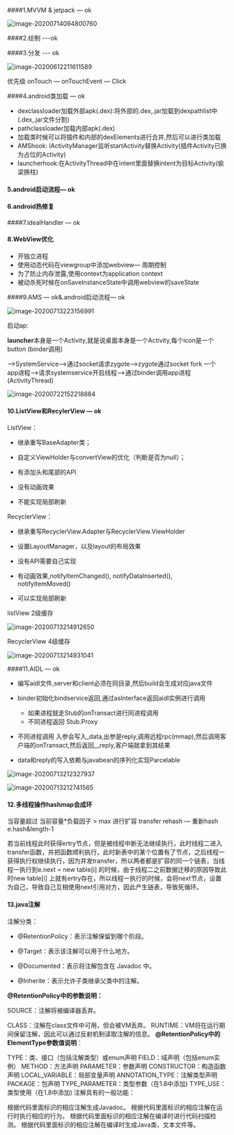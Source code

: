 ####1.MVVM  & jetpack — ok

![image-20200714094800760](./typora-user-images/image-20200714094800760.png)



####2.绘制  ---ok

####3.分发 --- ok

![image-20200612211611589](./typora-user-images/image-20200612211611589.png)

优先级  onTouch  — onTouchEvent — Click

####4.android类加载 — ok

- dexclassloader加载外部apk(.dex):将外部的.dex,.jar加载到dexpathlist中(.dex,.jar文件分割)
- pathclassloader加载内部apk(.dex)
- 加载类时候可以将插件和内部的dexElements进行合并,然后可以进行类加载
- AMShook:  IActivityManager监听startActivity替换Activity(插件Activity已换为占位的Activity)
- launcherhook:在ActivityThread中在intent里面替换intent为目标Activity(偷梁换柱)

#### 5.android启动流程— ok

#### 6.android热修复

####7.idealHandler — ok

#### 8.WebView优化

- 开独立进程
- 使用动态代码在viewgroup中添加webview— 周期控制
- 为了防止内存泄露,使用context为application context
- 被动杀死时候在onSaveInstanceState中调用webview的saveState

####9.AMS — ok&.android启动流程— ok

![image-20200713223156991](./typora-user-images/image-20200713223156991.png)

启动ap:

**launcher**本身是一个Activity,就是说桌面本身是一个Activity,每个icon是一个button (binder调用)

—>SystemService—>通过socket请求zygote—>zygote通过socket fork 一个app进程—>请求systemservice开启线程—>通过binder调用app进程(ActivityThread)



![image-20200722152218884](./typora-user-images/image-20200722152218884.png)



#### 10.ListView和RecylerView  — ok

ListView：
- 继承重写BaseAdapter类；

- 自定义ViewHolder与convertView的优化（判断是否为null）；
- 有添加头和尾部的API
- 没有动画效果
- 不能实现局部刷新

RecyclerView：
- 继承重写RecyclerView.Adapter与RecyclerView.ViewHolder

- 设置LayoutManager，以及layout的布局效果
- 没有API需要自己实现
- 有动画效果,notifyItemChanged(), notifyDataInserted(), notifyItemMoved()
- 可以实现局部刷新

listView 2级缓存

![image-20200713214912650](./typora-user-images/image-20200713214912650.png)

RecyclerView 4级缓存

![image-20200713214931041](./typora-user-images/image-20200713214931041.png)

####11.AIDL — ok

- 编写aidl文件,server和client必须在同目录,然后build会生成对应java文件
- binder初始化bindservice返回,通过asInterface返回aidl实例进行调用
  - 如果进程就走Stub的onTransact进行同进程调用
  - 不同进程返回  Stub.Proxy
- 不同进程调用  入参会写入_data,出参是reply,调用远程rpc(mmap),然后调用客户端的onTransact,然后返回__reply,客户端就拿到其结果

- data和reply的写入依赖与javabean的序列化实现Parcelable

![image-20200713212327937](./typora-user-images/image-20200713212327937.png)

![image-20200713212741565](./typora-user-images/image-20200713212741565.png)

#### 12.多线程操作hashmap会成环

当容量超过 当前容量*负载因子  > max  进行扩容 transfer rehash — 重新hash  e.hash&length-1



若当前线程此时获得ertry节点，但是被线程中断无法继续执行，此时线程二进入transfer函数，并把函数顺利执行，此时新表中的某个位置有了节点，之后线程一获得执行权继续执行，因为并发transfer，所以两者都是扩容的同一个链表，当线程一执行到e.next = new table[i] 的时候，由于线程二之前数据迁移的原因导致此时new table[i] 上就有ertry存在，所以线程一执行的时候，会将next节点，设置为自己，导致自己互相使用next引用对方，因此产生链表，导致死循环。





#### 13.java注解

注解分类：

- @RetentionPolicy：表示注解保留到哪个阶段。

- @Target：表示该注解可以用于什么地方。

- @Documented：表示将注解包含在 Javadoc 中。

- @Inherite：表示允许子类继承父类中的注解。

  

**@RetentionPolicy中的参数说明：**

SOURCE：注解将被编译器丢弃。

CLASS：注解在class文件中可用，但会被VM丢弃。
RUNTIME：VM将在运行期间保留注解，因此可以通过反射机制读取注解的信息。
**@RetentionPolicy中的ElementType参数值说明**：

TYPE：类、接口（包括注解类型）或enum声明
FIELD：域声明（包括enum实例）
METHOD：方法声明
PARAMETER：参数声明
CONSTRUCTOR：构造函数声明
LOCAL_VARIABLE：局部变量声明
ANNOTATION_TYPE：注解类型声明
PACKAGE：包声明
TYPE_PARAMETER：类型参数（在1.8中添加)
TYPE_USE：类型使用（在1.8中添加)
注解具有的一般功能：

根据代码里面标识的相应注解生成Javadoc。
根据代码里面标识的相应注解在运行时执行相应的行为。
根据代码里面标识的相应注解在编译时进行代码扫描检测。
根据代码里面标识的相应注解在编译时生成Java类，文本文件等。





